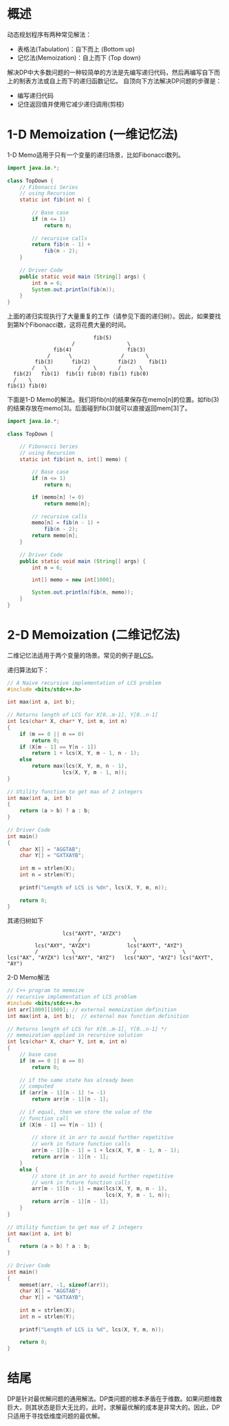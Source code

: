 # 概述

动态规划程序有两种常见解法：

* 表格法(Tabulation)：自下而上 (Bottom up)
* 记忆法(Memoization)：自上而下 (Top down)

解决DP中大多数问题的一种较简单的方法是先编写递归代码，然后再编写自下而上的制表方法或自上而下的递归函数记忆。
自顶向下方法解决DP问题的步骤是：

* 编写递归代码
* 记住返回值并使用它减少递归调用(剪枝)

# 1-D Memoization (一维记忆法)

1-D Memo适用于只有一个变量的递归场景，比如Fibonacci数列。

```java
import java.io.*; 
  
class TopDown {
	// Fibonacci Series
	// using Recursion
	static int fib(int n) {
  
    	// Base case
    	if (n <= 1)
        	return n;
  
    	// recursive calls 
    	return fib(n - 1) +
           	fib(n - 2);
	}
  
	// Driver Code 
	public static void main (String[] args) {
    	int n = 6;
    	System.out.println(fib(n));
	}
}
```

上面的递归实现执行了大量重复的工作（请参见下面的递归树）。因此，如果要找到第N个Fibonacci数，这将花费大量的时间。


```
                            fib(5)   
                     /                 \        
               fib(4)                  fib(3)   
             /      \                /       \
         fib(3)      fib(2)         fib(2)    fib(1)
        /   \          /    \       /      \ 
  fib(2)   fib(1)  fib(1) fib(0) fib(1) fib(0)
  /    \ 
fib(1) fib(0) 

```

下面是1-D Memo的解法。我们将fib(n)的结果保存在memo[n]的位置。如fib(3)的结果存放在memo[3]。后面碰到fib(3)就可以直接返回mem[3]了。


```java
import java.io.*; 
  
class TopDown {

	// Fibonacci Series
	// using Recursion
	static int fib(int n, int[] memo) {
  
    	// Base case
    	if (n <= 1)
        	return n;

        if (memo[n] != 0)
        	return memo[n];
  
    	// recursive calls 
    	memo[n] = fib(n - 1) +
           	fib(n - 2);
        return memo[n];
	}
  
	// Driver Code 
	public static void main (String[] args) {
    	int n = 6;

    	int[] memo = new int[1000];

    	System.out.println(fib(n, memo));
	}
}
```

# 2-D Memoization (二维记忆法)

二维记忆法适用于两个变量的场景。常见的例子是[LCS](https://www.geeksforgeeks.org/longest-common-subsequence/)。

递归算法如下：

```c++
// A Naive recursive implementation of LCS problem 
#include <bits/stdc++.h> 
  
int max(int a, int b); 
  
// Returns length of LCS for X[0..m-1], Y[0..n-1] 
int lcs(char* X, char* Y, int m, int n) 
{ 
    if (m == 0 || n == 0) 
        return 0; 
    if (X[m - 1] == Y[n - 1]) 
        return 1 + lcs(X, Y, m - 1, n - 1); 
    else
        return max(lcs(X, Y, m, n - 1), 
                  lcs(X, Y, m - 1, n)); 
} 
  
// Utility function to get max of 2 integers 
int max(int a, int b) 
{ 
    return (a > b) ? a : b; 
} 
  
// Driver Code 
int main() 
{ 
    char X[] = "AGGTAB"; 
    char Y[] = "GXTXAYB"; 
  
    int m = strlen(X); 
    int n = strlen(Y); 
  
    printf("Length of LCS is %dn", lcs(X, Y, m, n)); 
  
    return 0; 
}
```

其递归树如下

```
                  lcs("AXYT", "AYZX")
                       /                 \
         lcs("AXY", "AYZX")            lcs("AXYT", "AYZ")
         /           \                   /               \
lcs("AX", "AYZX") lcs("AXY", "AYZ")   lcs("AXY", "AYZ") lcs("AXYT", "AY")
```

2-D Memo解法

```c++
// C++ program to memoize 
// recursive implementation of LCS problem 
#include <bits/stdc++.h> 
int arr[1000][1000]; // external memoization definition
int max(int a, int b);  // external max function definition
  
// Returns length of LCS for X[0..m-1], Y[0..n-1] */ 
// memoization applied in recursive solution 
int lcs(char* X, char* Y, int m, int n) 
{ 
    // base case 
    if (m == 0 || n == 0) 
        return 0; 
  
    // if the same state has already been 
    // computed 
    if (arr[m - 1][n - 1] != -1) 
        return arr[m - 1][n - 1]; 
  
    // if equal, then we store the value of the 
    // function call 
    if (X[m - 1] == Y[n - 1]) { 
  
        // store it in arr to avoid further repetitive  
        // work in future function calls 
        arr[m - 1][n - 1] = 1 + lcs(X, Y, m - 1, n - 1); 
        return arr[m - 1][n - 1]; 
    } 
    else { 
        // store it in arr to avoid further repetitive  
        // work in future function calls 
        arr[m - 1][n - 1] = max(lcs(X, Y, m, n - 1), 
                                lcs(X, Y, m - 1, n)); 
        return arr[m - 1][n - 1]; 
    } 
} 
  
// Utility function to get max of 2 integers 
int max(int a, int b) 
{ 
    return (a > b) ? a : b; 
} 
  
// Driver Code 
int main() 
{ 
    memset(arr, -1, sizeof(arr)); 
    char X[] = "AGGTAB"; 
    char Y[] = "GXTXAYB"; 
  
    int m = strlen(X); 
    int n = strlen(Y); 
  
    printf("Length of LCS is %d", lcs(X, Y, m, n)); 
  
    return 0; 
}
```

# 结尾

DP是针对最优解问题的通用解法。DP类问题的根本矛盾在于维数。如果问题维数巨大，则其状态是巨大无比的，此时，求解最优解的成本是非常大的。因此，DP只适用于寻找低维度问题的最优解。